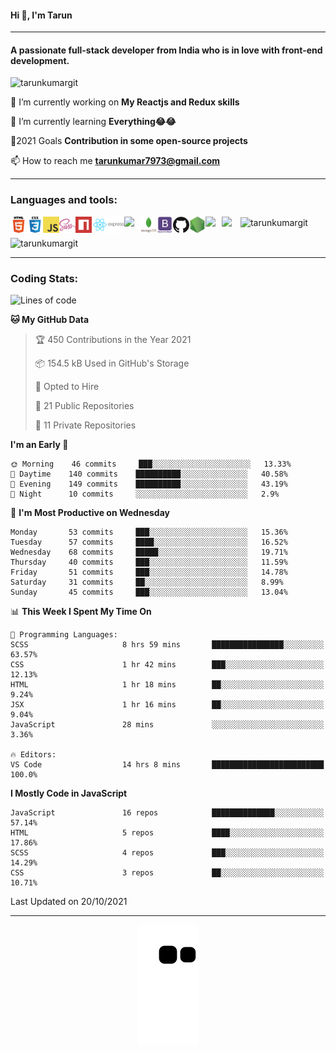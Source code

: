 <h4>Hi 👋, I'm Tarun</h4>
<hr />
<h4 align="left">A passionate full-stack developer from India who is in love with front-end development.</h4>

<p><img src="https://komarev.com/ghpvc/?username=tarunkumargit&label=Profile%20views&color=0e75b6&style=flat" alt="tarunkumargit" /> </p>


🔭 I’m currently working on **My Reactjs and Redux skills** 

🌱 I’m currently learning **Everything😂😂**

🤝2021 Goals **Contribution in some open-source projects**

📫 How to reach me **tarunkumar7973@gmail.com**
<hr />

### Languages and tools:

 <img align="left" width="26px" src="https://raw.githubusercontent.com/github/explore/80688e429a7d4ef2fca1e82350fe8e3517d3494d/topics/html/html.png" />
 <img align="left" width="26px" src="https://raw.githubusercontent.com/github/explore/80688e429a7d4ef2fca1e82350fe8e3517d3494d/topics/css/css.png" />
 <img align="left" width="26px" src="https://raw.githubusercontent.com/github/explore/80688e429a7d4ef2fca1e82350fe8e3517d3494d/topics/javascript/javascript.png" />
 <img align="left" width="26px" src="https://raw.githubusercontent.com/github/explore/80688e429a7d4ef2fca1e82350fe8e3517d3494d/topics/sass/sass.png" />
 <img align="left" width="26px" src="https://raw.githubusercontent.com/github/explore/80688e429a7d4ef2fca1e82350fe8e3517d3494d/topics/npm/npm.png" />
 <img align="left" width="26px" src="https://raw.githubusercontent.com/github/explore/80688e429a7d4ef2fca1e82350fe8e3517d3494d/topics/react/react.png" />
 <img align="left" width="26px" src="https://raw.githubusercontent.com/devicons/devicon/master/icons/express/express-original-wordmark.svg"/>
 <img align="left" width="26px" src="https://www.vectorlogo.zone/logos/figma/figma-icon.svg"/>
 <img align="left" width="26px" src="https://raw.githubusercontent.com/devicons/devicon/master/icons/mongodb/mongodb-original-wordmark.svg"/>
 <img align="left" width="26px" src="https://raw.githubusercontent.com/devicons/devicon/master/icons/bootstrap/bootstrap-plain-wordmark.svg" />
 <img align="left" width="26px" src="https://raw.githubusercontent.com/github/explore/78df643247d429f6cc873026c0622819ad797942/topics/github/github.png" />
 <img align="left" width="26px" src="https://raw.githubusercontent.com/github/explore/80688e429a7d4ef2fca1e82350fe8e3517d3494d/topics/nodejs/nodejs.png" />
 <img align="left" width="26px" src="https://download.blender.org/branding/community/blender_community_badge_white.svg" />
 <img align="left" width="26px" src="https://www.vectorlogo.zone/logos/tailwindcss/tailwindcss-icon.svg"/>

<p>&nbsp;<img align="center" src="https://github-readme-stats.vercel.app/api?username=tarunkumargit&show_icons=true&theme=react" alt="tarunkumargit" /></p>

<p><img align="center" src="https://github-readme-streak-stats.herokuapp.com/?user=tarunkumargit&show_icons=true&theme=react" alt="tarunkumargit" /></p> 

<hr>

### Coding Stats:

<!--START_SECTION:waka-->
![Lines of code](https://img.shields.io/badge/From%20Hello%20World%20I%27ve%20Written-734650%20lines%20of%20code-blue)

**🐱 My GitHub Data** 

> 🏆 450 Contributions in the Year 2021
 > 
> 📦 154.5 kB Used in GitHub's Storage 
 > 
> 💼 Opted to Hire
 > 
> 📜 21 Public Repositories 
 > 
> 🔑 11 Private Repositories  
 > 
**I'm an Early 🐤** 

```text
🌞 Morning    46 commits     ███░░░░░░░░░░░░░░░░░░░░░░   13.33% 
🌆 Daytime    140 commits    ██████████░░░░░░░░░░░░░░░   40.58% 
🌃 Evening    149 commits    ██████████░░░░░░░░░░░░░░░   43.19% 
🌙 Night      10 commits     ░░░░░░░░░░░░░░░░░░░░░░░░░   2.9%

```
📅 **I'm Most Productive on Wednesday** 

```text
Monday       53 commits     ███░░░░░░░░░░░░░░░░░░░░░░   15.36% 
Tuesday      57 commits     ████░░░░░░░░░░░░░░░░░░░░░   16.52% 
Wednesday    68 commits     █████░░░░░░░░░░░░░░░░░░░░   19.71% 
Thursday     40 commits     ███░░░░░░░░░░░░░░░░░░░░░░   11.59% 
Friday       51 commits     ███░░░░░░░░░░░░░░░░░░░░░░   14.78% 
Saturday     31 commits     ██░░░░░░░░░░░░░░░░░░░░░░░   8.99% 
Sunday       45 commits     ███░░░░░░░░░░░░░░░░░░░░░░   13.04%

```


📊 **This Week I Spent My Time On** 

```text
💬 Programming Languages: 
SCSS                     8 hrs 59 mins       ████████████████░░░░░░░░░   63.57% 
CSS                      1 hr 42 mins        ███░░░░░░░░░░░░░░░░░░░░░░   12.13% 
HTML                     1 hr 18 mins        ██░░░░░░░░░░░░░░░░░░░░░░░   9.24% 
JSX                      1 hr 16 mins        ██░░░░░░░░░░░░░░░░░░░░░░░   9.04% 
JavaScript               28 mins             ░░░░░░░░░░░░░░░░░░░░░░░░░   3.36%

🔥 Editors: 
VS Code                  14 hrs 8 mins       █████████████████████████   100.0%

```

**I Mostly Code in JavaScript** 

```text
JavaScript               16 repos            ██████████████░░░░░░░░░░░   57.14% 
HTML                     5 repos             ████░░░░░░░░░░░░░░░░░░░░░   17.86% 
SCSS                     4 repos             ███░░░░░░░░░░░░░░░░░░░░░░   14.29% 
CSS                      3 repos             ██░░░░░░░░░░░░░░░░░░░░░░░   10.71%

```



 Last Updated on 20/10/2021
<!--END_SECTION:waka-->

<hr>
<p align="center">
  <img src="https://github.com/tarunkumargit/tarunkumargit/raw/output/github-contribution-grid-snake.svg" alt="snake"></center>
</p>

